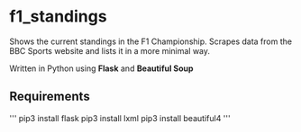 # f1_standings
Shows the current standings in the F1 Championship. 
Scrapes data from the BBC Sports website and lists it in a more minimal way. 

Written in Python using **Flask** and **Beautiful Soup**

## Requirements
'''
pip3 install flask
pip3 install lxml
pip3 install beautiful4
'''